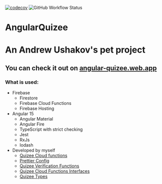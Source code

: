 [![codecov](https://codecov.io/gh/Di-Strix/angular-quizee/branch/master/graph/badge.svg?token=2XEE44ZNX2)](https://codecov.io/gh/Di-Strix/angular-quizee)
![GitHub Workflow Status](https://img.shields.io/github/actions/workflow/status/di-strix/angular-quizee/codecov.yml?branch=master)

# AngularQuizee

# An Andrew Ushakov's pet project

## You can check it out on [angular-quizee.web.app](https://angular-quizee.web.app)

### What is used:

- Firebase
  - Firestore
  - Firebase Cloud Functions
  - Firebase Hosting
- Angular 15
  - Angular Material
  - Angular Fire
  - TypeScript with strict checking
  - Jest
  - RxJs
  - lodash
- Developed by myself
  - [Quizee Cloud functions](https://github.com/Di-Strix/quizee-cloud-functions)
  - [Prettier Config](https://github.com/Di-Strix/prettier-config)
  - [Quizee Verification Functions](https://github.com/Di-Strix/quizee-verification-functions)
  - [Quizee Cloud Functions Interfaces](https://github.com/Di-Strix/quizee-cloud-functions-interfaces)
  - [Quizee Types](https://github.com/Di-Strix/quizee-types)
